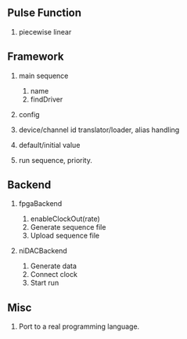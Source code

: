## Pulse Function
1. piecewise linear

## Framework
1. main sequence

    1. name
    2. findDriver

2. config

3. device/channel id translator/loader, alias handling

4. default/initial value

5. run sequence, priority.

## Backend
1. fpgaBackend

    1. enableClockOut(rate)
    2. Generate sequence file
    3. Upload sequence file

2. niDACBackend

    1. Generate data
    2. Connect clock
    3. Start run

## Misc
1. Port to a real programming language.
